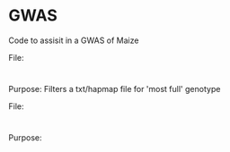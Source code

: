 # GWAS
Code to assisit in a GWAS of Maize 

File:
#
Purpose: Filters a txt/hapmap file for 'most full' genotype 

File:
#
Purpose:
